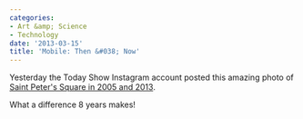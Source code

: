 ```yaml
---
categories:
- Art &amp; Science
- Technology
date: '2013-03-15'
title: 'Mobile: Then &#038; Now'
---
```


Yesterday the Today Show Instagram account posted this amazing photo of <a href="http://instagram.com/p/W2BuMLQLRB/">Saint Peter's Square in 2005 and 2013</a>.

What a difference 8 years makes!